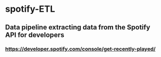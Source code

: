 # spotify-ETL
## Data pipeline extracting data from the Spotify API for developers
### https://developer.spotify.com/console/get-recently-played/
